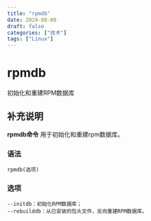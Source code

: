 ```yaml
---
title: "rpmdb"
date: 2024-08-08
draft: false
categories: ["技术"]
tags: ["Linux"]
---
```

rpmdb
===

初始化和重建RPM数据库

## 补充说明

**rpmdb命令** 用于初始化和重建rpm数据库。

###  语法

```shell
rpmdb(选项)
```

###  选项

```shell
--initdb：初始化RPM数据库；
--rebuilddb：从已安装的包头文件，反向重建RPM数据库。
```


